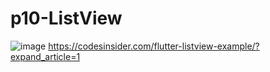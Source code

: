 # p10-ListView

![image](https://github.com/HiramJJG/p10-ListView/assets/144726165/852c4fcf-c103-4236-b36c-d5e8b0f66cb7)
https://codesinsider.com/flutter-listview-example/?expand_article=1
